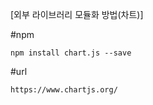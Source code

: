 [외부 라이브러리 모듈화 방법(차트)]

#npm
```
npm install chart.js --save
```

#url
```
https://www.chartjs.org/
```

 